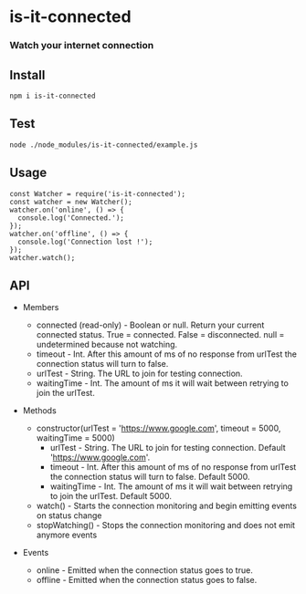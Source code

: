# is-it-connected

### Watch your internet connection

## Install
```
npm i is-it-connected
```

## Test
```
node ./node_modules/is-it-connected/example.js
```

## Usage
```
const Watcher = require('is-it-connected');
const watcher = new Watcher();
watcher.on('online', () => {
  console.log('Connected.');
});
watcher.on('offline', () => {
  console.log('Connection lost !');
});
watcher.watch();
```

## API

- Members
  - connected (read-only) -   Boolean or null. Return your current connected status. True = connected. False = disconnected. null = undetermined because not watching.
  - timeout -                 Int. After this amount of ms of no response from urlTest the connection status will turn to false.
  - urlTest -                 String. The URL to join for testing connection.
  - waitingTime -             Int. The amount of ms it will wait between retrying to join the urlTest.

- Methods
  - constructor(urlTest = 'https://www.google.com', timeout = 5000, waitingTime = 5000)
    - urlTest -                 String. The URL to join for testing connection. Default 'https://www.google.com'.
    - timeout -                 Int. After this amount of ms of no response from urlTest the connection status will turn to false. Default 5000.
    - waitingTime -             Int. The amount of ms it will wait between retrying to join the urlTest. Default 5000.
  - watch() -                 Starts the connection monitoring and begin emitting events on status change
  - stopWatching() -          Stops the connection monitoring and does not emit anymore events

- Events
  - online -                  Emitted when the connection status goes to true.
  - offline -                 Emitted when the connection status goes to false.
